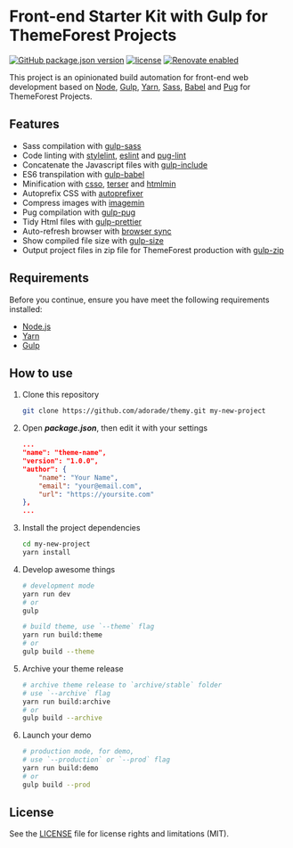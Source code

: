 # Front-end Starter Kit with Gulp for ThemeForest Projects

[![GitHub package.json version](https://img.shields.io/github/package-json/v/adorade/themy.svg?label=&color=green&logo=github)](https://github.com/adorade/themy/blob/main/package.json)
[![license](https://img.shields.io/github/license/adorade/themy.svg?label=)](https://mit-license.org)
[![Renovate enabled](https://img.shields.io/badge/renovate-enabled-brightgreen.svg)](https://renovatebot.com/)

This project is an opinionated build automation for front-end web development based on [Node](https://nodejs.org/), [Gulp](http://gulpjs.com/), [Yarn](https://yarnpkg.com/), [Sass](http://sass-lang.com/), [Babel](https://babeljs.io/) and [Pug](https://pugjs.org/) for ThemeForest Projects.

## Features

- Sass compilation with [gulp-sass](https://www.npmjs.com/package/gulp-sass)
- Code linting with [stylelint](https://github.com/olegskl/gulp-stylelint), [eslint](https://github.com/adametry/gulp-eslint) and [pug-lint](https://github.com/ilyakam/gulp-pug-linter)
- Concatenate the Javascript files with [gulp-include](https://www.npmjs.com/package/gulp-include)
- ES6 transpilation with [gulp-babel](https://www.npmjs.com/package/gulp-babel)
- Minification with [csso](https://github.com/ben-eb/gulp-csso), [terser](https://www.npmjs.com/package/gulp-terser-js) and [htmlmin](https://github.com/jonschlinkert/gulp-htmlmin)
- Autoprefix CSS with [autoprefixer](https://www.npmjs.com/package/gulp-autoprefixer)
- Compress images with [imagemin](https://www.npmjs.com/package/gulp-imagemin)
- Pug compilation with [gulp-pug](https://www.npmjs.com/package/gulp-pug)
- Tidy Html files with [gulp-prettier](https://www.npmjs.com/package/gulp-prettier)
- Auto-refresh browser with [browser sync](https://www.npmjs.com/package/browser-sync)
- Show compiled file size with [gulp-size](https://www.npmjs.com/package/gulp-size)
- Output project files in zip file for ThemeForest production with [gulp-zip](https://www.npmjs.com/package/gulp-zip)

## Requirements

Before you continue, ensure you have meet the following requirements installed:

- [Node.js](https://nodejs.org/)
- [Yarn](https://yarnpkg.com/en/)
- [Gulp](http://gulpjs.com/)

## How to use

1. Clone this repository

    ```sh
    git clone https://github.com/adorade/themy.git my-new-project
    ```

2. Open **_package.json_**, then edit it with your settings

    ```json
    ...
    "name": "theme-name",
    "version": "1.0.0",
    "author": {
        "name": "Your Name",
        "email": "your@email.com",
        "url": "https://yoursite.com"
    },
    ...
    ```

3. Install the project dependencies

    ```sh
    cd my-new-project
    yarn install
    ```

4. Develop awesome things

    ```sh
    # development mode
    yarn run dev
    # or
    gulp

    # build theme, use `--theme` flag
    yarn run build:theme
    # or
    gulp build --theme
    ```

5. Archive your theme release

    ```sh
    # archive theme release to `archive/stable` folder
    # use `--archive` flag
    yarn run build:archive
    # or
    gulp build --archive
    ```

6. Launch your demo

    ```sh
    # production mode, for demo,
    # use `--production` or `--prod` flag
    yarn run build:demo
    # or
    gulp build --prod
    ```

## License  
  
See the [LICENSE](LICENSE) file for license rights and limitations (MIT).
